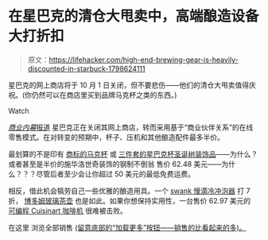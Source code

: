 # 在星巴克的清仓大甩卖中，高端酿造设备大打折扣

> 原文：<https://lifehacker.com/high-end-brewing-gear-is-heavily-discounted-in-starbuck-1798624111>

星巴克的网上商店将于 10 月 1 日关闭，但不要悲伤——他们的清仓大甩卖值得庆祝。(你仍然可以在商店里买到品牌马克杯之类的东西。)

Watch

[*商业内幕*报道](http://www.businessinsider.com/starbucks-closes-online-store-clearance-sale-2017-8) 星巴克正在关闭其网上商店，转而采用基于“商业伙伴关系”的在线零售模式。在对转变的预期中，杯子、压机和其他酿造配件最多半价。

最划算的不是印有 [商标的马克杯](http://store.starbucks.com/products/silver-starbucks-coffee-company-handle-mug-12-fl-oz-011064773) 或 [三件套的星巴克杯圣诞树装饰品](http://store.starbucks.com/products/nesting-cups-ornaments-011063583/)——为什么？或者甚至是半价的施华洛世奇装饰的钢制不倒翁 售价 62.48 美元——为什么？？？尽管后者至少会让你超过 50 美元的最低免费运费。

相反，借此机会犒劳自己一些优雅的酿造用具。一个 [swank 慢滴冷冲泡器](http://store.starbucks.com/products/beanplus-cold-drip-brewer-186-fl-oz-011077668/) 打 7 折， [博多姆玻璃茶壶](http://store.starbucks.com/products/bodum-assam-glass-teapot-2-cup-011018081) 也是如此。如果你想保持实用性，一台售价 62.97 美元的 [可编程 Cuisinart 咖啡机](http://store.starbucks.com/products/cuisinart-brew-central-programmable-coffee-maker-12-cup-011017476) 很难被击败。

在这里 浏览全部销售 [(留意底部的“加载更多”按钮——销售的比看起来的多)。](http://store.starbucks.com/sale/)